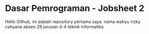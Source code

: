 # Dasar Pemrograman - Jobsheet 2

Hello Github, ini adalah repository pertama saya.
nama wahyu rizky cahyana
absen 29
jurusan d-4 teknik informatika